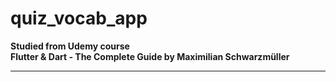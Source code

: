 # quiz_vocab_app

**Studied from Udemy course** \
**Flutter & Dart - The Complete Guide by Maximilian Schwarzmüller** 

---